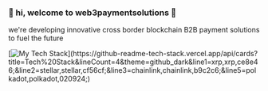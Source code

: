 ### :wave: hi, welcome to web3paymentsolutions :rocket:
we're developing innovative cross border blockchain B2B payment solutions to fuel the future

[![My Tech Stack](https://github-readme-tech-stack.vercel.app/api/cards?title=Tech%20Stack&lineCount=4&theme=github_dark&line1=xrp,xrp,ce8e46;&line2=stellar,stellar,cf56cf;&line3=chainlink,chainlink,b9c2c6;&line5=polkadot,polkadot,020924;)](https://github-readme-tech-stack.vercel.app/api/cards?title=Tech%20Stack&lineCount=4&theme=github_dark&line1=xrp,xrp,ce8e46;&line2=stellar,stellar,cf56cf;&line3=chainlink,chainlink,b9c2c6;&line5=polkadot,polkadot,020924;)

<!--
**web3paymentsolutions/web3paymentsolutions** is a ✨ _special_ ✨ repository because its `README.md` (this file) appears on your GitHub profile.


